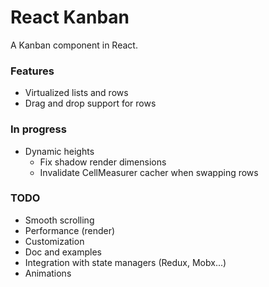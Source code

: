 React Kanban
==============

A Kanban component in React.

### Features
* Virtualized lists and rows
* Drag and drop support for rows

### In progress
* Dynamic heights
  - Fix shadow render dimensions
  - Invalidate CellMeasurer cacher when swapping rows

### TODO
* Smooth scrolling
* Performance (render)
* Customization
* Doc and examples
* Integration with state managers (Redux, Mobx...)
* Animations
